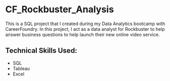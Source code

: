 # CF_Rockbuster_Analysis
This is a SQL project that I created during my Data Analytics bootcamp with CareerFoundry. In this project, I act as a data analyst for Rockbuster to help answer business questions to help launch their new online video service.

## Technical Skills Used:
- SQL
- Tableau
- Excel
